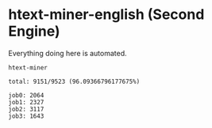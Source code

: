 # htext-miner-english (Second Engine)

Everything doing here is automated.

```
htext-miner

total: 9151/9523 (96.09366796177675%)

job0: 2064
job1: 2327
job2: 3117
job3: 1643
```